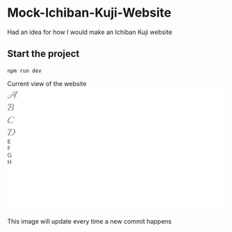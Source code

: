 # Mock-Ichiban-Kuji-Website

Had an idea for how I would make an Ichiban Kuji website

## Start the project

```
npm run dev
```

Current view of the website
![website](https://raw.githubusercontent.com/Gobluebro/Mock-Ichiban-Kuji-Website/main/screenshots/desktopPage1920x1080.jpeg)

This image will update every time a new commit happens
